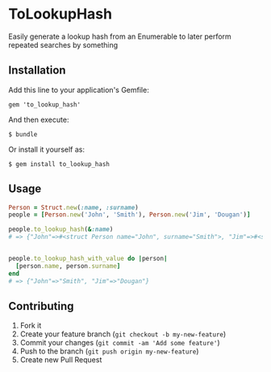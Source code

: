 # ToLookupHash

Easily generate a lookup hash from an Enumerable to later
perform repeated searches by something

## Installation

Add this line to your application's Gemfile:

    gem 'to_lookup_hash'

And then execute:

    $ bundle

Or install it yourself as:

    $ gem install to_lookup_hash

## Usage

```ruby
Person = Struct.new(:name, :surname)
people = [Person.new('John', 'Smith'), Person.new('Jim', 'Dougan')]

people.to_lookup_hash(&:name) 
# => {"John"=>#<struct Person name="John", surname="Smith">, "Jim"=>#<struct Person name="Jim", surname="Dougan">}


people.to_lookup_hash_with_value do |person|
  [person.name, person.surname]
end
# => {"John"=>"Smith", "Jim"=>"Dougan"}

```

## Contributing

1. Fork it
2. Create your feature branch (`git checkout -b my-new-feature`)
3. Commit your changes (`git commit -am 'Add some feature'`)
4. Push to the branch (`git push origin my-new-feature`)
5. Create new Pull Request
